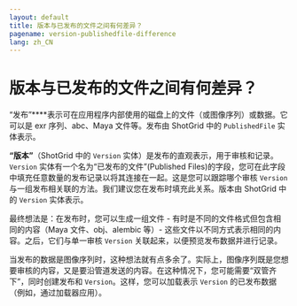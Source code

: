 ```yaml
---
layout: default
title: 版本与已发布的文件之间有何差异？
pagename: version-publishedfile-difference
lang: zh_CN
---
```


# 版本与已发布的文件之间有何差异？

“发布”****表示可在应用程序内部使用的磁盘上的文件（或图像序列）或数据。它可以是 exr 序列、abc、Maya 文件等。发布由 ShotGrid 中的 `PublishedFile` 实体表示。

**“版本”**（ShotGrid 中的 `Version` 实体）是发布的直观表示，用于审核和记录。`Version` 实体有一个名为“已发布的文件”(Published Files)的字段，您可在此字段中填充任意数量的发布记录以将其连接在一起。这是您可以跟踪哪个审核 `Version` 与一组发布相关联的方法。我们建议您在发布时填充此关系。版本由 ShotGrid 中的 `Version` 实体表示。

最终想法是：在发布时，您可以生成一组文件 - 有时是不同的文件格式但包含相同的内容（Maya 文件、obj、alembic 等）- 这些文件以不同方式表示相同的内容。之后，它们与单一审核 `Version` 关联起来，以便预览发布数据并进行记录。

当发布的数据是图像序列时，这种想法就有点多余了。实际上，图像序列既是您想要审核的内容，又是要沿管道发送的内容。在这种情况下，您可能需要“双管齐下”，同时创建发布和 `Version`。这样，您可以加载表示 `Version` 的已发布数据（例如，通过加载器应用）。

